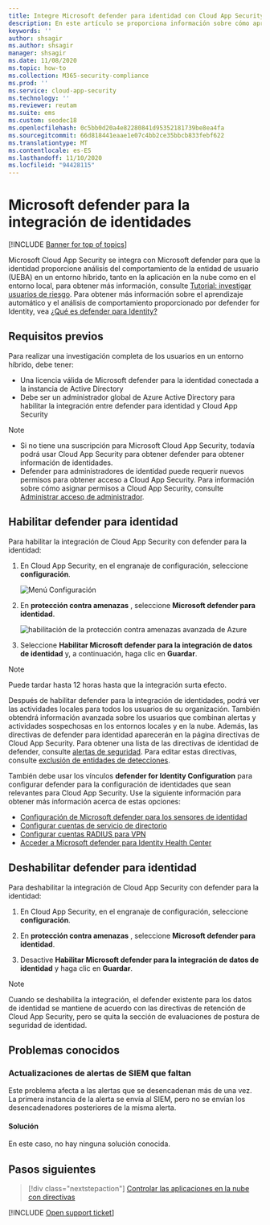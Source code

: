 ```yaml
---
title: Integre Microsoft defender para identidad con Cloud App Security
description: En este artículo se proporciona información sobre cómo aprovechar Microsoft defender para obtener información sobre identidades en Cloud App Security para la detección de riesgos híbridos.
keywords: ''
author: shsagir
ms.author: shsagir
manager: shsagir
ms.date: 11/08/2020
ms.topic: how-to
ms.collection: M365-security-compliance
ms.prod: ''
ms.service: cloud-app-security
ms.technology: ''
ms.reviewer: reutam
ms.suite: ems
ms.custom: seodec18
ms.openlocfilehash: 0c5bb0d20a4e82280841d95352181739be8ea4fa
ms.sourcegitcommit: 66d818441eaae1e07c4bb2ce35bbcb833febf622
ms.translationtype: MT
ms.contentlocale: es-ES
ms.lasthandoff: 11/10/2020
ms.locfileid: "94428115"
---
```

# <a name="microsoft-defender-for-identity-integration"></a>Microsoft defender para la integración de identidades

[!INCLUDE [Banner for top of topics](includes/banner.md)]

Microsoft Cloud App Security se integra con Microsoft defender para que la identidad proporcione análisis del comportamiento de la entidad de usuario (UEBA) en un entorno híbrido, tanto en la aplicación en la nube como en el entorno local, para obtener más información, consulte [Tutorial: investigar usuarios de riesgo](tutorial-ueba.md). Para obtener más información sobre el aprendizaje automático y el análisis de comportamiento proporcionado por defender for Identity, vea [¿Qué es defender para Identity?](/defender-for-identity/what-is)

## <a name="prerequisites"></a>Requisitos previos

Para realizar una investigación completa de los usuarios en un entorno híbrido, debe tener:

- Una licencia válida de Microsoft defender para la identidad conectada a la instancia de Active Directory
- Debe ser un administrador global de Azure Active Directory para habilitar la integración entre defender para identidad y Cloud App Security

> [!NOTE]
>
> - Si no tiene una suscripción para Microsoft Cloud App Security, todavía podrá usar Cloud App Security para obtener defender para obtener información de identidades.
> - Defender para administradores de identidad puede requerir nuevos permisos para obtener acceso a Cloud App Security. Para información sobre cómo asignar permisos a Cloud App Security, consulte [Administrar acceso de administrador](manage-admins.md).

## <a name="enable-defender-for-identity"></a>Habilitar defender para identidad

Para habilitar la integración de Cloud App Security con defender para la identidad:

1. En Cloud App Security, en el engranaje de configuración, seleccione **configuración**.

    ![Menú Configuración](media/azip-system-settings.png)

1. En **protección contra amenazas** , seleccione **Microsoft defender para identidad**.

    ![habilitación de la protección contra amenazas avanzada de Azure](media/mdi-integration.png)

1. Seleccione **Habilitar Microsoft defender para la integración de datos de identidad** y, a continuación, haga clic en **Guardar**.

> [!NOTE]
> Puede tardar hasta 12 horas hasta que la integración surta efecto.

Después de habilitar defender para la integración de identidades, podrá ver las actividades locales para todos los usuarios de su organización. También obtendrá información avanzada sobre los usuarios que combinan alertas y actividades sospechosas en los entornos locales y en la nube. Además, las directivas de defender para identidad aparecerán en la página directivas de Cloud App Security. Para obtener una lista de las directivas de identidad de defender, consulte [alertas de seguridad](/defender-for-identity/suspicious-activity-guide). Para editar estas directivas, consulte [exclusión de entidades de detecciones](/defender-for-identity/excluding-entities-from-detections).

También debe usar los vínculos **defender for Identity Configuration** para configurar defender para la configuración de identidades que sean relevantes para Cloud App Security. Use la siguiente información para obtener más información acerca de estas opciones:

- [Configuración de Microsoft defender para los sensores de identidad](/defender-for-identity/install-step5)
- [Configurar cuentas de servicio de directorio](/defender-for-identity/install-step2)
- [Configurar cuentas RADIUS para VPN](/defender-for-identity/install-step6-vpn)
- [Acceder a Microsoft defender para Identity Health Center](/defender-for-identity/health-center)

## <a name="disable-defender-for-identity"></a>Deshabilitar defender para identidad

Para deshabilitar la integración de Cloud App Security con defender para la identidad:

1. En Cloud App Security, en el engranaje de configuración, seleccione **configuración**.

1. En **protección contra amenazas** , seleccione **Microsoft defender para identidad**.

1. Desactive **Habilitar Microsoft defender para la integración de datos de identidad** y haga clic en **Guardar**.

> [!NOTE]
> Cuando se deshabilita la integración, el defender existente para los datos de identidad se mantiene de acuerdo con las directivas de retención de Cloud App Security, pero se quita la sección de evaluaciones de postura de seguridad de identidad.

## <a name="known-issues"></a>Problemas conocidos

### <a name="missing-siem-alert-updates"></a>Actualizaciones de alertas de SIEM que faltan

Este problema afecta a las alertas que se desencadenan más de una vez. La primera instancia de la alerta se envía al SIEM, pero no se envían los desencadenadores posteriores de la misma alerta.

#### <a name="resolution"></a>Solución

En este caso, no hay ninguna solución conocida.

## <a name="next-steps"></a>Pasos siguientes

> [!div class="nextstepaction"]
> [Controlar las aplicaciones en la nube con directivas](control-cloud-apps-with-policies.md)

[!INCLUDE [Open support ticket](includes/support.md)]